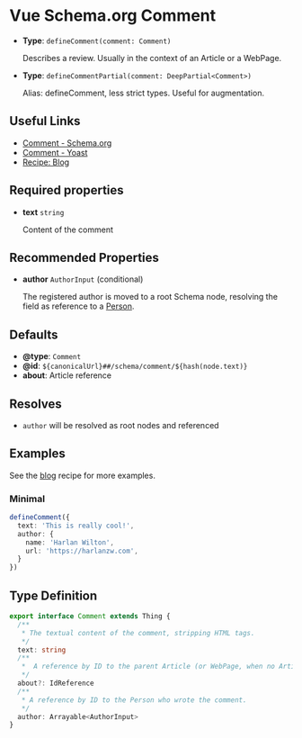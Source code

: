# Vue Schema.org Comment

- **Type**: `defineComment(comment: Comment)`

  Describes a review. Usually in the context of an Article or a WebPage.

- **Type**: `defineCommentPartial(comment: DeepPartial<Comment>)`

  Alias: defineComment, less strict types. Useful for augmentation.

## Useful Links

- [Comment - Schema.org](https://schema.org/Comment)
- [Comment - Yoast](https://developer.yoast.com/features/schema/pieces/comment)
- [Recipe: Blog](/guide/recipes/blog)

## Required properties

- **text** `string`

  Content of the comment

## Recommended Properties


- **author** `AuthorInput` (conditional)

  The registered author is moved to a root Schema node, resolving the field as reference to a [Person](/api/schema/person).


## Defaults

- **@type**: `Comment`
- **@id**: `${canonicalUrl}##/schema/comment/${hash(node.text)}`
- **about**: Article reference

## Resolves

- `author` will be resolved as root nodes and referenced

## Examples

See the [blog](/guide/recipes/blog) recipe for more examples.

### Minimal

```ts
defineComment({
  text: 'This is really cool!',
  author: {
    name: 'Harlan Wilton',
    url: 'https://harlanzw.com',
  }
})
```

## Type Definition

```ts
export interface Comment extends Thing {
  /**
   * The textual content of the comment, stripping HTML tags.
   */
  text: string
  /**
   *  A reference by ID to the parent Article (or WebPage, when no Article is present).
   */
  about?: IdReference
  /**
   * A reference by ID to the Person who wrote the comment.
   */
  author: Arrayable<AuthorInput>
}
```
